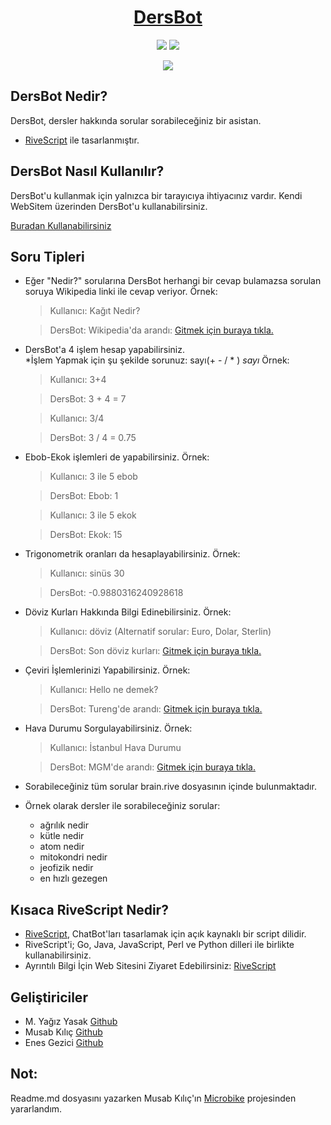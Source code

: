 <h1 align="center">
	<a href="https://github.com/codermyagiz/dersbot">DersBot</a>
</h1>

<p align="center">
	<img src="https://img.shields.io/badge/license-GPL--3.0-orange.svg"/>
	<img src="https://img.shields.io/badge/stars-0-blue.svg"/>
</p>

<p align="center">
	<img src="https://yagizyasak.netlify.app/images/dersbot.png"/>
</p>


## DersBot Nedir?
DersBot, dersler hakkında sorular sorabileceğiniz bir asistan. 
- [RiveScript](https://www.rivescript.com) ile tasarlanmıştır.

## DersBot Nasıl Kullanılır?
DersBot'u kullanmak için yalnızca bir tarayıcıya ihtiyacınız vardır.
Kendi WebSitem üzerinden DersBot'u kullanabilirsiniz.

[Buradan Kullanabilirsiniz](https://dersbot.netlify.app/)

## Soru Tipleri
- Eğer "Nedir?" sorularına DersBot herhangi bir cevap bulamazsa sorulan soruya Wikipedia linki ile cevap veriyor. Örnek:

	 > Kullanıcı: Kağıt Nedir?

	 >DersBot: Wikipedia'da arandı:  [Gitmek için buraya tıkla.](https://tr.wikipedia.org/wiki/kağıt)

- DersBot'a 4 işlem hesap yapabilirsiniz.  
*İşlem Yapmak için şu şekilde sorunuz: sayı(+ - / * ) *sayı*
Örnek:

	 >Kullanıcı: 3+4

	 >DersBot: 3 + 4 = 7

	 >Kullanıcı: 3/4

	 >DersBot: 3 / 4 = 0.75	 

- Ebob-Ekok işlemleri de yapabilirsiniz. Örnek:

	 >Kullanıcı: 3 ile 5 ebob

	 >DersBot: Ebob: 1

	 >Kullanıcı: 3 ile 5 ekok

	 >DersBot: Ekok: 15

- Trigonometrik oranları da hesaplayabilirsiniz. Örnek:
	 >Kullanıcı: sinüs 30

	 >DersBot: -0.9880316240928618

- Döviz Kurları Hakkında Bilgi Edinebilirsiniz. Örnek:
	 >Kullanıcı: döviz (Alternatif sorular: Euro, Dolar, Sterlin)

	 >DersBot: Son döviz kurları:  [Gitmek için buraya tıkla.](https://www.bloomberght.com/doviz)

- Çeviri İşlemlerinizi Yapabilirsiniz. Örnek:
	 >Kullanıcı: Hello ne demek?

	 >DersBot: Tureng'de arandı:  [Gitmek için buraya tıkla.](https://tureng.com/tr/turkce-ingilizce/hello)

- Hava Durumu Sorgulayabilirsiniz. Örnek:
	 >Kullanıcı: İstanbul Hava Durumu

	 >DersBot: MGM'de arandı:  [Gitmek için buraya tıkla.](https://www.mgm.gov.tr/tahmin/il-ve-ilceler.aspx?il=i%CC%87stanbul)

- Sorabileceğiniz tüm sorular brain.rive dosyasının içinde bulunmaktadır.
- Örnek olarak dersler ile sorabileceğiniz sorular:
	 - ağrılık nedir
	 - kütle nedir
	 - atom nedir
	 - mitokondri nedir
	 - jeofizik nedir
	 - en hızlı gezegen
	
## Kısaca RiveScript Nedir?
- [RiveScript](https://www.rivescript.com), ChatBot'ları tasarlamak için açık kaynaklı bir script dilidir.
- RiveScript'i; Go, Java, JavaScript, Perl ve Python dilleri ile birlikte kullanabilirsiniz.
- Ayrıntılı Bilgi İçin Web Sitesini Ziyaret Edebilirsiniz: [RiveScript](https://www.rivescript.com)

## Geliştiriciler

 - M. Yağız Yasak [Github](https://github.com/codermyagiz)
 - Musab Kılıç [Github](https://github.com/musabkilic)
 - Enes Gezici [Github](https://github.com/enesgezici)

## Not:
Readme.md dosyasını yazarken Musab Kılıç'ın [Microbike](https://github.com/musabkilic/MicroBike) projesinden yararlandım.

